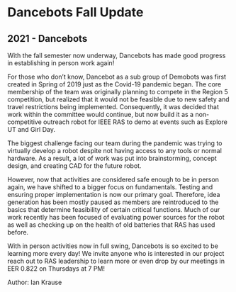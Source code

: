 # Dancebots Fall Update
## 2021 - Dancebots

With the fall semester now underway, Dancebots has made good progress in establishing in person work again! <!--more--> 

For those who don’t know, Dancebot as a sub group of Demobots was first created in Spring of 2019 just as the Covid-19 pandemic began. The core membership of the team was originally planning to compete in the Region 5 competition, but realized that it would not be feasible due to new safety and travel restrictions being implemented. Consequently, it was decided that work within the committee would continue, but now build it as a non-competitive outreach robot for IEEE RAS to demo at events such as Explore UT and Girl Day. 

The biggest challenge facing our team during the pandemic was trying to virtually develop a robot despite not having access to any tools or normal hardware. As a result, a lot of work was put into brainstorming, concept design, and creating CAD for the future robot. 

However, now that activities are considered safe enough to be in person again, we have shifted to a bigger focus on fundamentals. Testing and ensuring proper implementation is now our primary goal. Therefore, idea generation has been mostly paused as members are reintroduced to the basics that determine feasibility of certain critical functions. Much of our work recently has been focused of evaluating power sources for the robot as well as checking up on the health of old batteries that RAS has used before. 

With in person activities now in full swing, Dancebots is so excited to be learning more every day! We invite anyone who is interested in our project reach out to RAS leadership to learn more or even drop by our meetings in EER 0.822 on Thursdays at 7 PM! 


Author: Ian Krause 